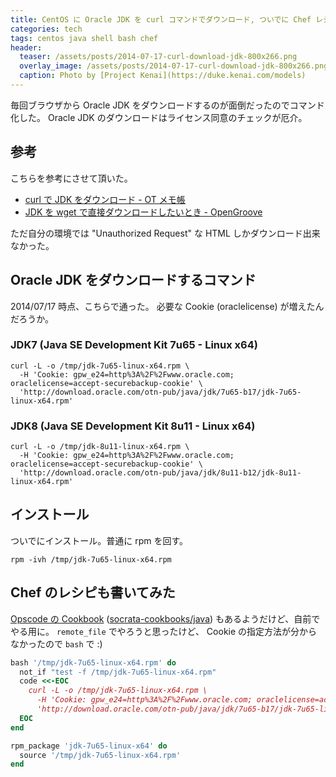 ```yaml
---
title: CentOS に Oracle JDK を curl コマンドでダウンロード, ついでに Chef レシピも
categories: tech
tags: centos java shell bash chef
header:
  teaser: /assets/posts/2014-07-17-curl-download-jdk-800x266.png
  overlay_image: /assets/posts/2014-07-17-curl-download-jdk-800x266.png
  caption: Photo by [Project Kenai](https://duke.kenai.com/models)
---
```


毎回ブラウザから Oracle JDK をダウンロードするのが面倒だったのでコマンド化した。
Oracle JDK のダウンロードはライセンス同意のチェックが厄介。

<!--more-->

## 参考

こちらを参考にさせて頂いた。

* [curl で JDK をダウンロード - OT メモ帳](http://nori3tsu.hatenablog.com/entry/2013/11/02/130927)
* [JDK を wget で直接ダウンロードしたいとき - OpenGroove](http://open-groove.net/java/jdk-wget/)

ただ自分の環境では "Unauthorized Request" な HTML しかダウンロード出来なかった。

## Oracle JDK をダウンロードするコマンド

2014/07/17 時点、こちらで通った。
必要な Cookie (oraclelicense) が増えたんだろうか。

### JDK7 (Java SE Development Kit 7u65 - Linux x64)

```shell
curl -L -o /tmp/jdk-7u65-linux-x64.rpm \
  -H 'Cookie: gpw_e24=http%3A%2F%2Fwww.oracle.com; oraclelicense=accept-securebackup-cookie' \
  'http://download.oracle.com/otn-pub/java/jdk/7u65-b17/jdk-7u65-linux-x64.rpm'
```

### JDK8 (Java SE Development Kit 8u11 - Linux x64)

```shell
curl -L -o /tmp/jdk-8u11-linux-x64.rpm \
  -H 'Cookie: gpw_e24=http%3A%2F%2Fwww.oracle.com; oraclelicense=accept-securebackup-cookie' \
  'http://download.oracle.com/otn-pub/java/jdk/8u11-b12/jdk-8u11-linux-x64.rpm'
```

## インストール

ついでにインストール。普通に rpm を回す。

```shell
rpm -ivh /tmp/jdk-7u65-linux-x64.rpm
```

## Chef のレシピも書いてみた

[Opscode の Cookbook] ([socrata-cookbooks/java]) もあるようだけど、自前でやる用に。
`remote_file` でやろうと思ったけど、 Cookie の指定方法が分からなかったので `bash` で :)

[Opscode の Cookbook]: http://community.opscode.com/cookbooks/java
[socrata-cookbooks/java]: https://github.com/socrata-cookbooks/java

```ruby
bash '/tmp/jdk-7u65-linux-x64.rpm' do
  not_if "test -f /tmp/jdk-7u65-linux-x64.rpm"
  code <<-EOC
    curl -L -o /tmp/jdk-7u65-linux-x64.rpm \
      -H 'Cookie: gpw_e24=http%3A%2F%2Fwww.oracle.com; oraclelicense=accept-securebackup-cookie' \
      'http://download.oracle.com/otn-pub/java/jdk/7u65-b17/jdk-7u65-linux-x64.rpm'
  EOC
end

rpm_package 'jdk-7u65-linux-x64' do
  source '/tmp/jdk-7u65-linux-x64.rpm'
end
```

